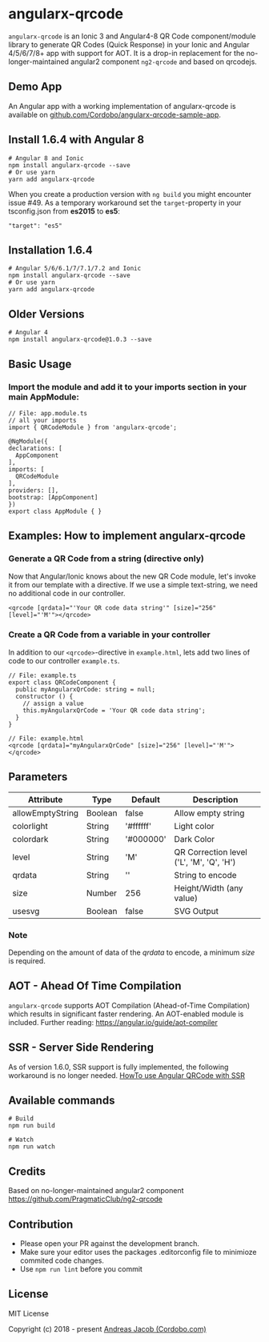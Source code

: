 # angularx-qrcode
`angularx-qrcode` is an Ionic 3 and Angular4-8 QR Code component/module library to generate QR Codes (Quick Response) in your Ionic and Angular 4/5/6/7/8+ app with support for AOT. It is a drop-in replacement for the no-longer-maintained angular2 component `ng2-qrcode` and based on qrcodejs.

## Demo App

An Angular app with a working implementation of angularx-qrcode is available on 
[github.com/Cordobo/angularx-qrcode-sample-app](https://github.com/Cordobo/angularx-qrcode-sample-app).

## Install 1.6.4 with Angular 8

```
# Angular 8 and Ionic
npm install angularx-qrcode --save
# Or use yarn
yarn add angularx-qrcode
```

When you create a production version with `ng build` you might encounter issue #49.
As a temporary workaround set the `target`-property in your tsconfig.json from **es2015** to **es5**:

```
"target": "es5"
```

## Installation 1.6.4
```
# Angular 5/6/6.1/7/7.1/7.2 and Ionic
npm install angularx-qrcode --save
# Or use yarn
yarn add angularx-qrcode
```

## Older Versions
```
# Angular 4
npm install angularx-qrcode@1.0.3 --save
```

## Basic Usage

### Import the module and add it to your imports section in your main AppModule:

```
// File: app.module.ts
// all your imports
import { QRCodeModule } from 'angularx-qrcode';

@NgModule({
declarations: [
  AppComponent
],
imports: [
  QRCodeModule
],
providers: [],
bootstrap: [AppComponent]
})
export class AppModule { }
```

## Examples: How to implement angularx-qrcode

### Generate a QR Code from a string (directive only)

Now that Angular/Ionic knows about the new QR Code module,
let's invoke it from our template with a directive.
If we use a simple text-string, we need no additional
code in our controller.

```
<qrcode [qrdata]="'Your QR code data string'" [size]="256" [level]="'M'"></qrcode>
```

### Create a QR Code from a variable in your controller

In addition to our `<qrcode>`-directive in `example.html`,
lets add two lines of code to our controller `example.ts`.

```
// File: example.ts
export class QRCodeComponent {
  public myAngularxQrCode: string = null;
  constructor () {
    // assign a value
    this.myAngularxQrCode = 'Your QR code data string';
  }
}

// File: example.html
<qrcode [qrdata]="myAngularxQrCode" [size]="256" [level]="'M'"></qrcode>
```

## Parameters

| Attribute        | Type           | Default | Description  |
| ------------- |-------------| -----|------------|
| allowEmptyString      | Boolean | false     | Allow empty string |
| colorlight      | String | '#ffffff'     | Light color |
| colordark      | String | '#000000'     | Dark Color |
| level | String | 'M'    | QR Correction level ('L', 'M', 'Q', 'H') |
| qrdata      | String | '' | String to encode |
| size      | Number | 256     | Height/Width (any value) |
| usesvg      | Boolean | false     | SVG Output |

### Note
Depending on the amount of data of the *qrdata* to encode, a minimum *size* is required.


## AOT - Ahead Of Time Compilation
`angularx-qrcode` supports AOT Compilation (Ahead-of-Time Compilation) which results in significant faster rendering. An AOT-enabled module is included. Further reading: https://angular.io/guide/aot-compiler


## SSR - Server Side Rendering

As of version 1.6.0, SSR support is fully implemented, the following workaround is no longer needed. [HowTo use Angular QRCode with SSR](https://github.com/Cordobo/angularx-qrcode/issues/5)


## Available commands

    # Build
    npm run build

    # Watch
    npm run watch


## Credits
Based on no-longer-maintained angular2 component https://github.com/PragmaticClub/ng2-qrcode


## Contribution
- Please open your PR against the development branch.
- Make sure your editor uses the packages .editorconfig file to minimioze commited code changes.
- Use `npm run lint` before you commit


## License
MIT License

Copyright (c) 2018 - present [Andreas Jacob (Cordobo.com)](http://cordobo.com/)